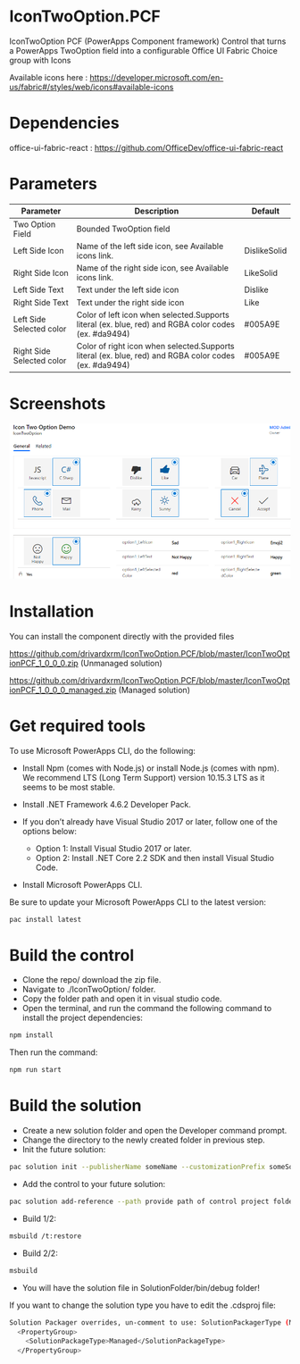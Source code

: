 # IconTwoOption.PCF
IconTwoOption PCF (PowerApps Component framework) Control that turns a PowerApps TwoOption field into a configurable Office UI Fabric Choice group with Icons 

Available icons here : https://developer.microsoft.com/en-us/fabric#/styles/web/icons#available-icons 

# Dependencies
office-ui-fabric-react : https://github.com/OfficeDev/office-ui-fabric-react

# Parameters
| Parameter         | Description                                                                                  | Default     |
|-------------------|----------------------------------------------------------------------------------------------|----------   |
| Two Option Field  | Bounded TwoOption field                                                                      |             |
| Left Side Icon    | Name of the left side icon, see Available icons link.                                        | DislikeSolid|
| Right Side Icon   | Name of the right side icon, see Available icons link.                                       | LikeSolid   |
| Left Side Text    | Text under the left side icon                                                                | Dislike     |
| Right Side Text   | Text under the right side icon                                                               | Like        |
| Left Side Selected color| Color of left icon when selected.Supports literal (ex. blue, red) and RGBA color codes (ex. #da9494)   | #005A9E      |
| Right Side Selected color| Color of right icon when selected.Supports literal (ex. blue, red) and RGBA color codes (ex. #da9494)   | #005A9E      |

# Screenshots
![alt text](https://github.com/drivardxrm/IconTwoOption.PCF/blob/master/IconTwoOption.png?raw=true)

# Installation
You can install the component directly with the provided files

https://github.com/drivardxrm/IconTwoOption.PCF/blob/master/IconTwoOptionPCF_1_0_0_0.zip  (Unmanaged solution)

https://github.com/drivardxrm/IconTwoOption.PCF/blob/master/IconTwoOptionPCF_1_0_0_0_managed.zip (Managed solution)

# Get required tools

To use Microsoft PowerApps CLI, do the following:

* Install Npm (comes with Node.js) or install Node.js (comes with npm). We recommend LTS (Long Term Support) version 10.15.3 LTS as it seems to be most stable.

* Install .NET Framework 4.6.2 Developer Pack.

* If you don’t already have Visual Studio 2017 or later, follow one of the options below:

  * Option 1: Install Visual Studio 2017 or later.
  * Option 2: Install .NET Core 2.2 SDK and then install Visual Studio Code.
* Install Microsoft PowerApps CLI.

Be sure to update your Microsoft PowerApps CLI to the latest version: 
```bash
pac install latest
```
# Build the control

* Clone the repo/ download the zip file.
* Navigate to ./IconTwoOption/ folder.
* Copy the folder path and open it in visual studio code.
* Open the terminal, and run the command the following command to install the project dependencies:
```bash
npm install
```
Then run the command:
```bash
npm run start
```
# Build the solution

* Create a new solution folder and open the Developer command prompt.
* Change the directory to the newly created folder in previous step.
* Init the future solution:
```bash
pac solution init --publisherName someName --customizationPrefix someSolutionPrefix
``` 
* Add the control to your future solution:
```bash
pac solution add-reference --path provide path of control project folder where the pcf.proj is available
``` 
* Build 1/2:
```bash
msbuild /t:restore
``` 
* Build 2/2:
```bash
msbuild
``` 
* You will have the solution file in SolutionFolder/bin/debug folder!

If you want to change the solution type you have to edit the .cdsproj file:
```bash
Solution Packager overrides, un-comment to use: SolutionPackagerType (Managed, Unmanaged, Both)
  <PropertyGroup>
    <SolutionPackageType>Managed</SolutionPackageType>
  </PropertyGroup>

  ```
 
